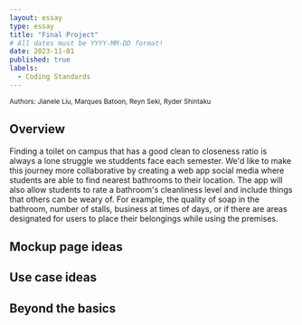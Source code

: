```yaml
---
layout: essay
type: essay
title: "Final Project"
# All dates must be YYYY-MM-DD format!
date: 2023-11-01
published: true
labels:
  - Coding Standards
---
```

<!-- <img width="200px" class="rounded float-start pe-4" src="../img/codingStandardsWhatever.png"> -->

<small>
Authors:
Jianele Liu, Marques Batoon, Reyn Seki, Ryder Shintaku
</small>


## Overview 

Finding a toilet on campus that has a good clean to closeness ratio is always a lone struggle we studdents face each semester. We'd like to make this journey more collaborative by creating a web app social media where students are able to find nearest bathrooms to their location. The app will also allow students to rate a bathroom's cleanliness level and include things that others can be weary of. For example, the quality of soap in the bathroom, number of stalls, business at times of days, or if there are areas designated for users to place their belongings while using the premises.


## Mockup page ideas


## Use case ideas


## Beyond the basics
